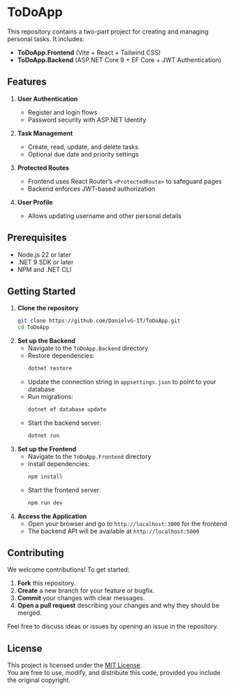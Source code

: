 # ToDoApp

This repository contains a two-part project for creating and managing personal tasks. It includes:

- **ToDoApp.Frontend** (Vite + React + Tailwind CSS)
- **ToDoApp.Backend** (ASP.NET Core 9 + EF Core + JWT Authentication)

## Features

1. **User Authentication**

   - Register and login flows
   - Password security with ASP.NET Identity

2. **Task Management**

   - Create, read, update, and delete tasks
   - Optional due date and priority settings

3. **Protected Routes**

   - Frontend uses React Router’s `<ProtectedRoute>` to safeguard pages
   - Backend enforces JWT-based authorization

4. **User Profile**
   - Allows updating username and other personal details

## Prerequisites

- Node.js 22 or later
- .NET 9 SDK or later
- NPM and .NET CLI

## Getting Started

1. **Clone the repository**
   ```bash
   git clone https://github.com/DanielvG-IT/ToDoApp.git
   cd ToDoApp
   ```
2. **Set up the Backend**
   - Navigate to the `ToDoApp.Backend` directory
   - Restore dependencies:
     ```bash
     dotnet restore
     ```
   - Update the connection string in `appsettings.json` to point to your database
   - Run migrations:
     ```bash
     dotnet ef database update
     ```
   - Start the backend server:
     ```bash
     dotnet run
     ```
3. **Set up the Frontend**
   - Navigate to the `ToDoApp.Frontend` directory
   - Install dependencies:
     ```bash
     npm install
     ```
   - Start the frontend server:
     ```bash
     npm run dev
     ```
4. **Access the Application**
   - Open your browser and go to `http://localhost:3000` for the frontend
   - The backend API will be available at `http://localhost:5000`

## Contributing

We welcome contributions! To get started:

1. **Fork** this repository.
2. **Create** a new branch for your feature or bugfix.
3. **Commit** your changes with clear messages.
4. **Open a pull request** describing your changes and why they should be merged.

Feel free to discuss ideas or issues by opening an issue in the repository.

## License

This project is licensed under the [MIT License](LICENSE).  
 You are free to use, modify, and distribute this code, provided you include the original copyright.
